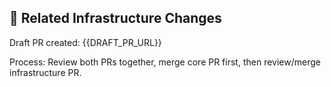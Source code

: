 ## 🔗 Related Infrastructure Changes

Draft PR created: {{DRAFT_PR_URL}}

Process: Review both PRs together, merge core PR first, then review/merge infrastructure PR.